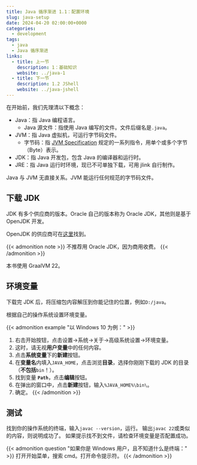```yaml
---
title: Java 循序渐进 1.1：配置环境
slug: java-setup
date: 2024-04-20 02:00:00+0000
categories:
  - development
tags:
  - java
  - Java 循序渐进
links:
  - title: 上一节
    description: 1：基础知识
    website: ../java-1
  - title: 下一节
    description: 1.2 JShell
    website: ../java-jshell
---
```


在开始前，我们先理清以下概念：

- Java：指 Java 编程语言。
    - Java 源文件：指使用 Java 编写的文件。文件后缀名是`.java`。
- JVM：指 Java 虚拟机，可运行字节码文件。
    - 字节码：指 [JVM Specification](https://docs.oracle.com/javase/specs/jvms/se22/html/index.html)
      规定的一系列指令，用单个或多个字节（Byte）表示。
- JDK：指 Java 开发包，包含 Java 的编译器和运行时。
- JRE：指 Java 运行时环境，现已不可单独下载，可用 jlink 自行制作。

Java 与 JVM 无直接关系。JVM 能运行任何规范的字节码文件。

## 下载 JDK

JDK 有多个供应商的版本。Oracle 自己的版本称为 Oracle JDK，其他则是基于 OpenJDK 开发。

OpenJDK 的供应商可在[这里](https://sdkman.io/jdks)找到。

{{< admonition note >}}
不推荐用 Oracle JDK，因为商用收费。
{{< /admonition >}}

本书使用 GraalVM 22。

## 环境变量

下载完 JDK 后，将压缩包内容解压到你能记住的位置，例如`D:/java`。

根据自己的操作系统设置环境变量。

{{< admonition example "以 Windows 10 为例：" >}}
1. 右击开始按钮，点击设置→系统→关于→高级系统设置→环境变量。
2. 这时，请无视**用户变量**中的任何内容。
3. 点击**系统变量**下的**新建**按钮。
4. 在**变量名**内填入`JAVA_HOME`，点击浏览**目录**，选择你刚刚下载的 JDK 的目录（**不包括**`bin`！）。
5. 找到变量 **`Path`**，点击**编辑**按钮。
6. 在弹出的窗口中，点击**新建**按钮，输入`%JAVA_HOME%\bin\`。
7. 确定。
{{< /admonition >}}

## 测试

找到你的操作系统的终端，输入`javac --version`，运行。
输出`javac 22`或类似的内容，则说明成功了。
如果提示找不到文件，请检查环境变量是否配置成功。

{{< admonition question "如果你是 Windows 用户，且不知道什么是终端：" >}}
打开开始菜单，搜索 cmd。打开命令提示符。
{{< /admonition >}}
